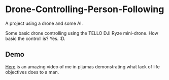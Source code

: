 # Drone-Controlling-Person-Following
A project using a drone and some AI.


Some basic drone controlling using the TELLO DJI Ryze mini-drone. How basic the controll is? Yes. :D.

## Demo
[Here](https://www.linkedin.com/posts/diego-bonilla-salvador_bedroom-deeplearning-drone-activity-6861583485639905280-uuf5?utm_source=linkedin_share&utm_medium=member_desktop_web) is an amazing video of me in pijamas demonstrating what lack of life objectives does to a man. 
